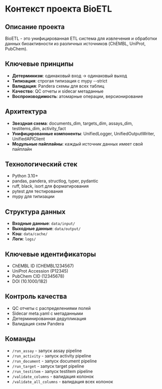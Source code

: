 # Контекст проекта BioETL

## Описание проекта
BioETL - это унифицированная ETL система для извлечения и обработки данных биоактивности из различных источников (ChEMBL, UniProt, PubChem).

## Ключевые принципы
- **Детерминизм**: одинаковый вход → одинаковый выход
- **Типизация**: строгая типизация с mypy --strict
- **Валидация**: Pandera схемы для всех таблиц
- **Качество**: QC отчеты и sidecar метаданные
- **Воспроизводимость**: атомарные операции, версионирование

## Архитектура
- **Звездная схема**: documents_dim, targets_dim, assays_dim, testitems_dim, activity_fact
- **Унифицированные компоненты**: UnifiedLogger, UnifiedOutputWriter, UnifiedAPIClient
- **Модульные пайплайны**: каждый источник данных имеет свой пайплайн

## Технологический стек
- Python 3.10+
- pandas, pandera, structlog, typer, pydantic
- ruff, black, isort для форматирования
- pytest для тестирования
- mypy для типизации

## Структура данных
- **Входные данные**: `data/input/`
- **Выходные данные**: `data/output/`
- **Кэш**: `data/cache/`
- **Логи**: `logs/`

## Ключевые идентификаторы
- ChEMBL ID (CHEMBL1234567)
- UniProt Accession (P12345)
- PubChem CID (12345678)
- DOI (10.1000/182)

## Контроль качества
- QC отчеты с распределениями полей
- Sidecar meta.yaml с метаданными
- Детерминированная дедупликация
- Валидация схем Pandera

## Команды
- `/run_assay` - запуск assay pipeline
- `/run_activity` - запуск activity pipeline
- `/run_document` - запуск document pipeline
- `/run_target` - запуск target pipeline
- `/run_testitem` - запуск testitem pipeline
- `/validate_columns` - валидация колонок
- `/validate_all_columns` - валидация всех колонок
